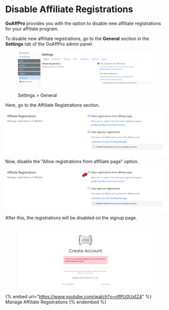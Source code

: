 # Disable Affiliate Registrations

**GoAffPro** provides you with the option to disable new affiliate registrations for your affiliate program.

To disable new affiliate registrations, go to the **General** section in the **Settings** tab of the GoAffPro admin panel.

<figure><img src="../../.gitbook/assets/image (94).png" alt=""><figcaption><p>Settings > General</p></figcaption></figure>

Here, go to the Affiliate Registrations section.

![Affiliate Registration ](<../../.gitbook/assets/image (1173).png>)

Now, disable the "Allow registrations from affiliate page" option.

![Disable the "Allow registrations from affiliate page" option](<../../.gitbook/assets/Annotation 2020-04-01 042231.png>)

After this, the registrations will be disabled on the signup page.

<figure><img src="../../.gitbook/assets/image (95).png" alt=""><figcaption></figcaption></figure>

{% embed url="https://www.youtube.com/watch?v=nlfPU0UsfZ4" %}
Manage Affiliate Registrations
{% endembed %}
